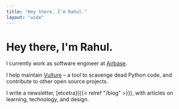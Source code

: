 ```yaml
---
title: "Hey there, I'm Rahul."
layout: "wide"
---
```


# Hey there, I'm Rahul.

I currently work as software engineer at [Airbase](https://airbase.com).

I help maintain [Vulture](https://github.com/jendrikseipp/vulture) – a tool to scavenge dead Python code, and contribute to other open source projects.

I write a newsletter, [etcetra]({{< relref "/blog" >}}), with articles on learning, technology, and design.

<!-- In case you’re wondering about what I’m upto currently, you can read my [now]({{< relref "/blog" >}}) page. -->
